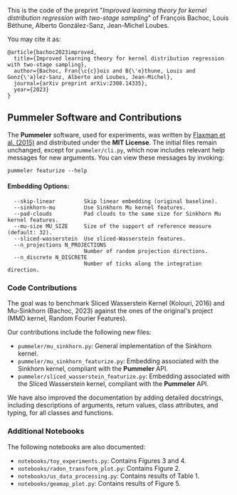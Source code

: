 This is the code of the preprint "*Improved learning theory for kernel distribution regression with two-stage sampling*"
of François Bachoc, Louis Béthune, Alberto González-Sanz, Jean-Michel Loubes.  

You may cite it as:
```
@article{bachoc2023improved,
  title={Improved learning theory for kernel distribution regression with two-stage sampling},
  author={Bachoc, Fran{\c{c}}ois and B{\'e}thune, Louis and Gonz{\'a}lez-Sanz, Alberto and Loubes, Jean-Michel},
  journal={arXiv preprint arXiv:2308.14335},
  year={2023}
}
```

## Pummeler Software and Contributions

The **Pummeler** software, used for experiments, was written by [Flaxman et al. (2015)](https://github.com/djsutherland/pummeler) and distributed under the **MIT License**. The initial files remain unchanged, except for `pummeler/cli.py`, which now includes relevant help messages for new arguments. You can view these messages by invoking:

```
pummeler featurize --help
```

#### Embedding Options:
```
  --skip-linear         Skip linear embedding (original baseline).
  --sinkhorn-mu         Use Sinkhorn Mu kernel features.
  --pad-clouds          Pad clouds to the same size for Sinkhorn Mu kernel features.
  --mu-size MU_SIZE     Size of the support of reference measure (default: 32).
  --sliced-wasserstein  Use sliced-Wasserstein features.
  --n_projections N_PROJECTIONS
                        Number of random projection directions.
  --n_discrete N_DISCRETE
                        Number of ticks along the integration direction.
```

### Code Contributions

The goal was to benchmark Sliced Wasserstein Kernel (Kolouri, 2016) and Mu-Sinkhorn (Bachoc, 2023) against the ones of the original's project (MMD kernel, Random Fourier Features).  

Our contributions include the following new files:

- `pummeler/mu_sinkhorn.py`: General implementation of the Sinkhorn kernel.
- `pummeler/mu_sinkhorn_featurize.py`: Embedding associated with the Sinkhorn kernel, compliant with the **Pummeler** API.
- `pummeler/sliced_wasserstein_featurize.py`: Embedding associated with the Sliced Wasserstein kernel, compliant with the **Pummeler** API.

We have also improved the documentation by adding detailed docstrings, including descriptions of arguments, return values, class attributes, and typing, for all classes and functions.  

### Additional Notebooks

The following notebooks are also documented:

- `notebooks/toy_experiments.py`: Contains Figures 3 and 4.
- `notebooks/radon_transform_plot.py`: Contains Figure 2.
- `notebooks/us_data_processing.py`: Contains results of Table 1.
- `notebooks/geomap_plot.py`: Contains results of Figure 5.
